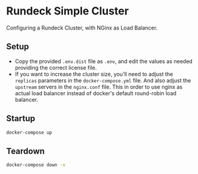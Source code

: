 # Rundeck Simple Cluster

Configuring a Rundeck Cluster, with NGinx as Load Balancer.

## Setup

- Copy the provided `.env.dist` file as `.env`, and edit the values as needed providing the correct license file.
- If you want to increase the cluster size, you'll need to adjust the `replicas` parameters in the `docker-compose.yml` file.
And also adjust the `upstream` servers in the `nginx.conf` file. This in order to use nginx as actual load balancer
instead of docker's default round-robin load balancer.

## Startup

```bash
docker-compose up
```

## Teardown

```bash
docker-compose down -v
```
